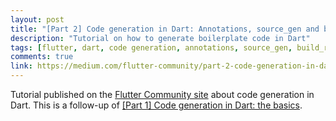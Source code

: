 ```yaml
---
layout: post
title: "[Part 2] Code generation in Dart: Annotations, source_gen and build_runner"
description: "Tutorial on how to generate boilerplate code in Dart"
tags: [flutter, dart, code generation, annotations, source_gen, build_runner]
comments: true
link: https://medium.com/flutter-community/part-2-code-generation-in-dart-annotations-source-gen-and-build-runner-bbceee28697b
---
```


Tutorial published on the [Flutter Community site](https://medium.com/flutter-community) about code generation in Dart.
This is a follow-up of [[Part 1] Code generation in Dart: the basics](https://medium.com/flutter-community/part-1-code-generation-in-dart-the-basics-3127f4c842cc).